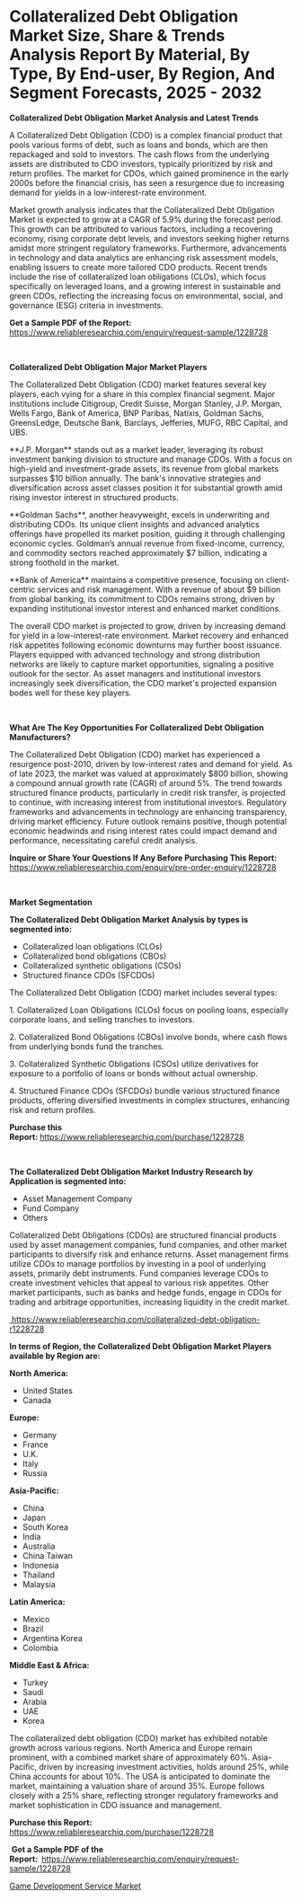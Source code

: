 <p><h1>Collateralized Debt Obligation Market Size, Share & Trends Analysis Report By Material, By Type, By End-user, By Region, And Segment Forecasts, 2025 - 2032</h1></p><p><strong>Collateralized Debt Obligation Market Analysis and Latest Trends</strong></p>
<p><p>A Collateralized Debt Obligation (CDO) is a complex financial product that pools various forms of debt, such as loans and bonds, which are then repackaged and sold to investors. The cash flows from the underlying assets are distributed to CDO investors, typically prioritized by risk and return profiles. The market for CDOs, which gained prominence in the early 2000s before the financial crisis, has seen a resurgence due to increasing demand for yields in a low-interest-rate environment.</p><p>Market growth analysis indicates that the Collateralized Debt Obligation Market is expected to grow at a CAGR of 5.9% during the forecast period. This growth can be attributed to various factors, including a recovering economy, rising corporate debt levels, and investors seeking higher returns amidst more stringent regulatory frameworks. Furthermore, advancements in technology and data analytics are enhancing risk assessment models, enabling issuers to create more tailored CDO products. Recent trends include the rise of collateralized loan obligations (CLOs), which focus specifically on leveraged loans, and a growing interest in sustainable and green CDOs, reflecting the increasing focus on environmental, social, and governance (ESG) criteria in investments.</p></p>
<p><strong>Get a Sample PDF of the Report:&nbsp;</strong> <a href="https://www.reliableresearchiq.com/enquiry/request-sample/1228728?utm_campaign=2780&utm_medium=2&utm_source=Github&utm_content=ia&utm_term=09032025&utm_id=collateralized-debt-obligation">https://www.reliableresearchiq.com/enquiry/request-sample/1228728</a></p>
<p>&nbsp;</p>
<p><strong>Collateralized Debt Obligation Major Market Players</strong></p>
<p><p>The Collateralized Debt Obligation (CDO) market features several key players, each vying for a share in this complex financial segment. Major institutions include Citigroup, Credit Suisse, Morgan Stanley, J.P. Morgan, Wells Fargo, Bank of America, BNP Paribas, Natixis, Goldman Sachs, GreensLedge, Deutsche Bank, Barclays, Jefferies, MUFG, RBC Capital, and UBS.</p><p>**J.P. Morgan** stands out as a market leader, leveraging its robust investment banking division to structure and manage CDOs. With a focus on high-yield and investment-grade assets, its revenue from global markets surpasses $10 billion annually. The bank's innovative strategies and diversification across asset classes position it for substantial growth amid rising investor interest in structured products.</p><p>**Goldman Sachs**, another heavyweight, excels in underwriting and distributing CDOs. Its unique client insights and advanced analytics offerings have propelled its market position, guiding it through challenging economic cycles. Goldman’s annual revenue from fixed-income, currency, and commodity sectors reached approximately $7 billion, indicating a strong foothold in the market.</p><p>**Bank of America** maintains a competitive presence, focusing on client-centric services and risk management. With a revenue of about $9 billion from global banking, its commitment to CDOs remains strong, driven by expanding institutional investor interest and enhanced market conditions.</p><p>The overall CDO market is projected to grow, driven by increasing demand for yield in a low-interest-rate environment. Market recovery and enhanced risk appetites following economic downturns may further boost issuance. Players equipped with advanced technology and strong distribution networks are likely to capture market opportunities, signaling a positive outlook for the sector. As asset managers and institutional investors increasingly seek diversification, the CDO market's projected expansion bodes well for these key players.</p></p>
<p>&nbsp;</p>
<p><strong>What Are The Key Opportunities For Collateralized Debt Obligation Manufacturers?</strong></p>
<p><p>The Collateralized Debt Obligation (CDO) market has experienced a resurgence post-2010, driven by low-interest rates and demand for yield. As of late 2023, the market was valued at approximately $800 billion, showing a compound annual growth rate (CAGR) of around 5%. The trend towards structured finance products, particularly in credit risk transfer, is projected to continue, with increasing interest from institutional investors. Regulatory frameworks and advancements in technology are enhancing transparency, driving market efficiency. Future outlook remains positive, though potential economic headwinds and rising interest rates could impact demand and performance, necessitating careful credit analysis.</p></p>
<p><strong>Inquire or Share Your Questions If Any Before Purchasing This Report:</strong> <a href="https://www.reliableresearchiq.com/enquiry/pre-order-enquiry/1228728?utm_campaign=2780&utm_medium=2&utm_source=Github&utm_content=ia&utm_term=09032025&utm_id=collateralized-debt-obligation">https://www.reliableresearchiq.com/enquiry/pre-order-enquiry/1228728</a></p>
<p>&nbsp;</p>
<p><strong>Market Segmentation</strong></p>
<p><strong>The Collateralized Debt Obligation Market Analysis by types is segmented into:</strong></p>
<p><ul><li>Collateralized loan obligations (CLOs)</li><li>Collateralized bond obligations (CBOs)</li><li>Collateralized synthetic obligations (CSOs)</li><li>Structured finance CDOs (SFCDOs)</li></ul></p>
<p><p>The Collateralized Debt Obligation (CDO) market includes several types: </p><p>1. Collateralized Loan Obligations (CLOs) focus on pooling loans, especially corporate loans, and selling tranches to investors.</p><p>2. Collateralized Bond Obligations (CBOs) involve bonds, where cash flows from underlying bonds fund the tranches.</p><p>3. Collateralized Synthetic Obligations (CSOs) utilize derivatives for exposure to a portfolio of loans or bonds without actual ownership.</p><p>4. Structured Finance CDOs (SFCDOs) bundle various structured finance products, offering diversified investments in complex structures, enhancing risk and return profiles.</p></p>
<p><strong>Purchase this Report:&nbsp;</strong><a href="https://www.reliableresearchiq.com/purchase/1228728?utm_campaign=2780&utm_medium=2&utm_source=Github&utm_content=ia&utm_term=09032025&utm_id=collateralized-debt-obligation">https://www.reliableresearchiq.com/purchase/1228728</a></p>
<p>&nbsp;</p>
<p><strong>The Collateralized Debt Obligation Market Industry Research by Application is segmented into:</strong></p>
<p><ul><li>Asset Management Company</li><li>Fund Company</li><li>Others</li></ul></p>
<p><p>Collateralized Debt Obligations (CDOs) are structured financial products used by asset management companies, fund companies, and other market participants to diversify risk and enhance returns. Asset management firms utilize CDOs to manage portfolios by investing in a pool of underlying assets, primarily debt instruments. Fund companies leverage CDOs to create investment vehicles that appeal to various risk appetites. Other market participants, such as banks and hedge funds, engage in CDOs for trading and arbitrage opportunities, increasing liquidity in the credit market.</p></p>
<p><a href="https://www.reliableresearchiq.com/collateralized-debt-obligation-r1228728?utm_campaign=2780&utm_medium=2&utm_source=Github&utm_content=ia&utm_term=09032025&utm_id=collateralized-debt-obligation">&nbsp;https://www.reliableresearchiq.com/collateralized-debt-obligation-r1228728</a></p>
<p><strong>In terms of Region, the Collateralized Debt Obligation Market Players available by Region are:</strong></p>
<p>
    <p> <strong> North America: </strong>
        <ul>
            <li>United States</li>
            <li>Canada</li>
        </ul>
        </p> 
    <p> <strong> Europe: </strong>
        <ul>
            <li>Germany</li>
            <li>France</li>
            <li>U.K.</li>
            <li>Italy</li>
            <li>Russia</li>
        </ul>
        </p> 
    <p> <strong> Asia-Pacific: </strong>
        <ul>
            <li>China</li>
            <li>Japan</li>
            <li>South Korea</li>
            <li>India</li>
            <li>Australia</li>
            <li>China Taiwan</li>
            <li>Indonesia</li>
            <li>Thailand</li>
            <li>Malaysia</li>
        </ul>
        </p> 
    <p> <strong> Latin America: </strong>
        <ul>
            <li>Mexico</li>
            <li>Brazil</li>
            <li>Argentina Korea</li>
            <li>Colombia</li>
        </ul>
        </p> 
    <p> <strong> Middle East & Africa: </strong>
        <ul>
            <li>Turkey</li>
            <li>Saudi</li>
            <li>Arabia</li>
            <li>UAE</li>
            <li>Korea</li>
        </ul>
    </p>
    </p>
<p><p>The collateralized debt obligation (CDO) market has exhibited notable growth across various regions. North America and Europe remain prominent, with a combined market share of approximately 60%. Asia-Pacific, driven by increasing investment activities, holds around 25%, while China accounts for about 10%. The USA is anticipated to dominate the market, maintaining a valuation share of around 35%. Europe follows closely with a 25% share, reflecting stronger regulatory frameworks and market sophistication in CDO issuance and management.</p></p>
<p><strong>Purchase this Report: </strong><a href="https://www.reliableresearchiq.com/purchase/1228728?utm_campaign=2780&utm_medium=2&utm_source=Github&utm_content=ia&utm_term=09032025&utm_id=collateralized-debt-obligation">https://www.reliableresearchiq.com/purchase/1228728</a></p>
<p>&nbsp;<strong>Get a Sample PDF of the Report:&nbsp;&nbsp;</strong><a href="https://www.reliableresearchiq.com/enquiry/request-sample/1228728?utm_campaign=2780&utm_medium=2&utm_source=Github&utm_content=ia&utm_term=09032025&utm_id=collateralized-debt-obligation">https://www.reliableresearchiq.com/enquiry/request-sample/1228728</a></p>
<p><strong></strong></p>
<p><p><a href="https://github.com/memorirummy/Market-Research-Report-List-1/blob/main/game-development-service-market.md?utm_campaign=2780&utm_medium=2&utm_source=Github&utm_content=ia&utm_term=09032025&utm_id=collateralized-debt-obligation">Game Development Service Market</a></p></p>